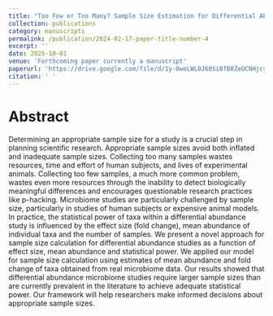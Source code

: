 ```yaml
---
title: "Too Few or Too Many? Sample Size Estimation for Differential Abundance Studies"
collection: publications
category: manuscripts
permalink: /publication/2024-02-17-paper-title-number-4
excerpt: ''
date: 2025-10-01
venue: 'Forthcoming paper currently a manuscript'
paperurl: 'https://drive.google.com/file/d/1y-OweLWL0J60SiBfB8ZeOCNHjcyuGugr/view?usp=sharing'
citation: ' '
---
```


# Abstract
Determining an appropriate sample size for a study is a crucial step in planning scientific research. Appropriate sample
sizes avoid both inflated and inadequate sample sizes. Collecting too many samples wastes resources, time and effort of human subjects, and lives of experimental animals. Collecting too few samples, a much more common problem, wastes even more resources through the inability to detect biologically meaningful differences and encourages questionable research practices like p-hacking. Microbiome studies are particularly challenged by sample size, particularly in studies of human subjects or expensive animal models. In practice, the statistical power of taxa within a differential abundance study is influenced by the effect size (fold change), mean abundance of individual taxa and the number of samples. We present a novel approach for sample size calculation for differential abundance studies as a function of effect size, mean abundance and statistical power. We applied our model for sample size calculation using estimates of mean abundance and fold change of taxa obtained from real microbiome data. Our results showed that differential abundance microbiome studies require larger sample sizes than are currently prevalent in the literature to achieve adequate statistical power. Our framework will help researchers make informed decisions about appropriate sample sizes.